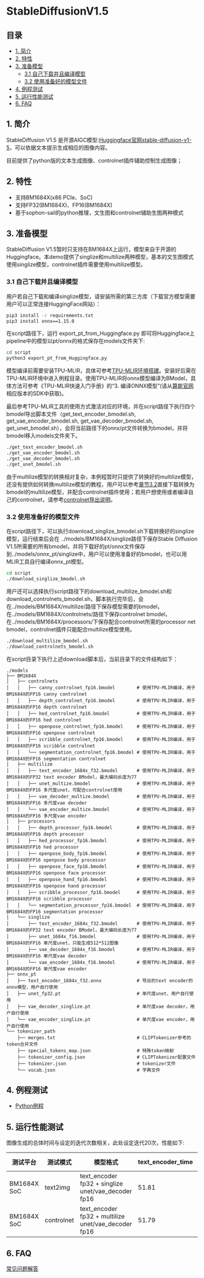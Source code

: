 # StableDiffusionV1.5

## 目录
* [1. 简介](#1-简介)
* [2. 特性](#2-特性)
* [3. 准备模型](#3-准备模型)
  * [3.1 自己下载并且编译模型](#31-自己下载并且编译模型)
  * [3.2 使用准备好的模型文件](#32-使用准备好的模型文件)
* [4. 例程测试](#4-例程测试)
* [5. 运行性能测试](#5-运行性能测试)
* [6. FAQ](#6-FAQ)

## 1. 简介
StableDiffusion V1.5 是开源AIGC模型:[Huggingface官网stable-diffusion-v1-5](https://huggingface.co/runwayml/stable-diffusion-v1-5)，可以依据文本提示生成相应的图像内容。

目前提供了python版的文本生成图像、controlnet插件辅助控制生成图像；

## 2. 特性

- 支持BM1684X(x86 PCIe、SoC)
- 支持FP32(BM1684X)、FP16(BM1684X)
- 基于sophon-sail的python推理，文生图和controlnet辅助生图两种模式

## 3. 准备模型

StableDiffusion V1.5暂时只支持在BM1684X上运行，模型来自于开源的Huggingface。本demo提供了singlize和multilize两种模型，基本的文生图模式使用singlize模型，controlnet插件需要使用multilize模型。

### 3.1 自己下载并且编译模型
用户若自己下载和编译singlize模型，请安装所需的第三方库（下载官方模型需要用户可以正常连接HuggingFace网站）：

```bash
pip3 install -r requirements.txt
pip3 install onnx==1.15.0
```

在script路径下，运行 export_pt_from_Huggingface.py 即可将Huggingface上pipeline中的模型以pt/onnx的格式保存在models文件夹下:

```bash
cd script
python3 export_pt_from_Huggingface.py
```

模型编译前需要安装TPU-MLIR，具体可参考[TPU-MLIR环境搭建](../../docs/Environment_Install_Guide.md#1-tpu-mlir环境搭建)。安装好后需在TPU-MLIR环境中进入例程目录。使用TPU-MLIR将onnx模型编译为BModel，具体方法可参考《TPU-MLIR快速入门手册》的“3. 编译ONNX模型”(请从[算能官网](https://developer.sophgo.com/site/index/material/31/all.html)相应版本的SDK中获取)。

最后参考TPU-MLIR工具的使用方式激活对应的环境，并在script路径下执行四个bmodel导出脚本文件（get_text_encoder_bmodel.sh, get_vae_encoder_bmodel.sh, get_vae_decoder_bmodel.sh, get_unet_bmodel.sh），会将当前路径下的onnx/pt文件转换为bmodel，并将bmodel移入models文件夹下。

```bash
./get_text_encoder_bmodel.sh
./get_vae_encoder_bmodel.sh
./get_vae_decoder_bmodel.sh
./get_unet_bmodel.sh
```

由于multilize模型的转换相对复杂，本例程暂时只提供了转换好的multilize模型，还没有提供如何转换multilize模型的教程，用户可以参考[章节3.2](#32-使用准备好的模型文件)直接下载转换为bmodel的multilize模型，并配合controlnet插件使用；若用户想使用或者编译自己的controlnet，请参考[controlnet导出说明](./docs/Export_Controlnet.md)。

### 3.2 使用准备好的模型文件
在script路径下，可以执行download_singlize_bmodel.sh下载转换好的singlize模型，运行结束后会在 ../models/BM1684X/singlize路径下保存Stable Diffusion V1.5所需要的所有bmodel，并将下载好的pt/onnx文件保存到../models/onnx_pt/singlize中，用户可以使用准备好的bmodel，也可以用MLIR工具自行编译onnx_pt模型。

```bash
cd script
./download_singlize_bmodel.sh
```

用户还可以选择执行script路径下的download_multilize_bmodel.sh和download_controlnets_bmodel.sh，脚本执行完毕后，会在../models/BM1684X/multilize/路径下保存模型需要的bmodel，在../models/BM1684X/controlnets/路径下保存controlnet bmodel，在../models/BM1684X/processors/下保存配合controlnet所需的processor net bmodel，controlnet插件只能配合multilize模型使用。 

```bash
./download_multilize_bmodel.sh
./download_controlnets_bmodel.sh
```

在script目录下执行上述download脚本后，当前目录下的文件结构如下：

```
./models
├── BM1684X
│   ├── controlnets
│   │   ├── canny_controlnet_fp16.bmodel        # 使用TPU-MLIR编译，用于BM1684X的FP16 canny controlnet
│   │   ├── depth_controlnet_fp16.bmodel        # 使用TPU-MLIR编译，用于BM1684X的FP16 depth controlnet
│   │   ├── hed_controlnet_fp16.bmodel          # 使用TPU-MLIR编译，用于BM1684X的FP16 hed controlnet
│   │   ├── openpose_controlnet_fp16.bmodel     # 使用TPU-MLIR编译，用于BM1684X的FP16 openpose controlnet
│   │   ├── scribble_controlnet_fp16.bmodel     # 使用TPU-MLIR编译，用于BM1684X的FP16 scribble controlnet
│   │   └── segmentation_controlnet_fp16.bmodel # 使用TPU-MLIR编译，用于BM1684X的FP16 segmentation controlnet
│   ├── multilize
│   │   ├── text_encoder_1684x_f32.bmodel       # 使用TPU-MLIR编译，用于BM1684X的FP32 text encoder BModel，最大编码长度为77
│   │   ├── unet_multize.bmodel                 # 使用TPU-MLIR编译，用于BM1684X的FP16 多尺度unet，可配合controlnet使用
│   │   ├── vae_decoder_multize.bmodel          # 使用TPU-MLIR编译，用于BM1684X的FP16 多尺度vae decoder
│   │   └── vae_encoder_multize.bmodel          # 使用TPU-MLIR编译，用于BM1684X的FP16 多尺度vae encoder
│   ├── processors
│   │   ├── depth_processor_fp16.bmodel         # 使用TPU-MLIR编译，用于BM1684X的FP16 depth processor
│   │   ├── hed_processor_fp16.bmodel           # 使用TPU-MLIR编译，用于BM1684X的FP16 hed processor
│   │   ├── openpose_body_fp16.bmodel           # 使用TPU-MLIR编译，用于BM1684X的FP16 openpose body processor
│   │   ├── openpose_face_fp16.bmodel           # 使用TPU-MLIR编译，用于BM1684X的FP16 openpose face processor
│   │   ├── openpose_hand_fp16.bmodel           # 使用TPU-MLIR编译，用于BM1684X的FP16 openpose hand processor
│   │   ├── scribble_processor_fp16.bmodel      # 使用TPU-MLIR编译，用于BM1684X的FP16 scribble processor
│   │   └── segmentation_processor_fp16.bmodel  # 使用TPU-MLIR编译，用于BM1684X的FP16 segmentation processor
│   └── singlize
│       ├── text_encoder_1684x_f32.bmodel       # 使用TPU-MLIR编译，用于BM1684X的FP32 text encoder BModel，最大编码长度为77
│       ├── unet_1684x_f16.bmodel               # 使用TPU-MLIR编译，用于BM1684X的FP16 单尺度unet，只能生成512*512图像
│       ├── vae_decoder_1684x_f16.bmodel        # 使用TPU-MLIR编译，用于BM1684X的FP16 单尺度vae decoder
│       └── vae_encoder_1684x_f16.bmodel        # 使用TPU-MLIR编译，用于BM1684X的FP16 单尺度vae encoder
├── onnx_pt
│   ├── text_encoder_1684x_f32.onnx             # 导出的text encoder的onnx模型，用户自行使用
│   ├── unet_fp32.pt                            # 单尺度unet，用户自行使用
│   ├── vae_decoder_singlize.pt                 # 单尺度vae decoder，用户自行使用
│   └── vae_encoder_singlize.pt                 # 单尺度vae encoder，用户自行使用
└── tokenizer_path
    ├── merges.txt                              # CLIPTokenizer参考的token合并文件
    ├── special_tokens_map.json                 # 特殊token映射
    ├── tokenizer_config.json                   # CLIPTokenizer配置文件
    ├── tokenizer.json                          # tokenizer文件
    └── vocab.json                              # 字典文件
```

## 4. 例程测试
- [Python例程](./python/README.md)

## 5. 运行性能测试

图像生成的总体时间与设定的迭代次数相关，此处设定迭代20次，性能如下:

|   测试平台    |    测试模式     |                        模型格式                         | text_encoder_time | inference_time | vae_decoder time |
| -----------  | ------------- | ------------------------------------------------------ | --------------- | -------------  | ---------------- |
| BM1684X SoC  |    text2img   |   text_encoder fp32 + singlize unet/vae_decoder fp16   |      51.81      |    5808.30     |     473.05       |
| BM1684X SoC  |   controlnet  |   text_encoder fp32 + multilize unet/vae_decoder fp16  |      51.79      |    10462.45    |     471.20       |

## 6. FAQ
[常见问题解答](../../docs/FAQ.md)